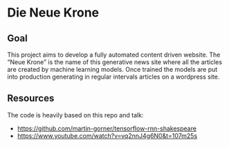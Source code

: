Die Neue Krone
==============

Goal
----
This project aims to develop a fully automated content driven website. The “Neue Krone” is the name of this generative news site where all the articles are created by machine learning models. Once trained the models are put into production generating in regular intervals articles on a wordpress site.


Resources
---------

The code is heavily based on this repo and talk:
 - https://github.com/martin-gorner/tensorflow-rnn-shakespeare
 - https://www.youtube.com/watch?v=vq2nnJ4g6N0&t=107m25s

